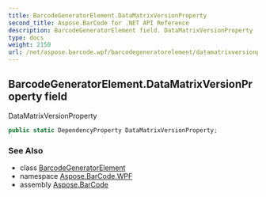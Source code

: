 ```yaml
---
title: BarcodeGeneratorElement.DataMatrixVersionProperty
second_title: Aspose.BarCode for .NET API Reference
description: BarcodeGeneratorElement field. DataMatrixVersionProperty
type: docs
weight: 2150
url: /net/aspose.barcode.wpf/barcodegeneratorelement/datamatrixversionproperty/
---
```

## BarcodeGeneratorElement.DataMatrixVersionProperty field

DataMatrixVersionProperty

```csharp
public static DependencyProperty DataMatrixVersionProperty;
```

### See Also

* class [BarcodeGeneratorElement](../)
* namespace [Aspose.BarCode.WPF](../../../aspose.barcode.wpf/)
* assembly [Aspose.BarCode](../../../)


